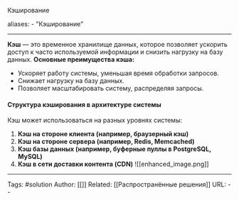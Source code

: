 Кэширование

aliases: 
	- "Кэширование"

---
**Кэш** — это временное хранилище данных, которое позволяет ускорить доступ к часто используемой информации и снизить нагрузку на базу данных.
**Основные преимущества кэша:**
- Ускоряет работу системы, уменьшая время обработки запросов.
- Снижает нагрузку на базу данных.
- Позволяет масштабировать систему, распределяя запросы.

#### **Структура кэширования в архитектуре системы**
Кэш может использоваться на разных уровнях системы:
1. **Кэш на стороне клиента (например, браузерный кэш)**
2. **Кэш на стороне сервера (например, Redis, Memcached)**
3. **Кэш базы данных (например, буферные пуллы в PostgreSQL, MySQL)**
4. **Кэш в сети доставки контента (CDN)**
 ![[enhanced_image.png]]

---

Tags:  #solution
Author: [[]]
Related: [[Распространённые решения]]
URL: -- 